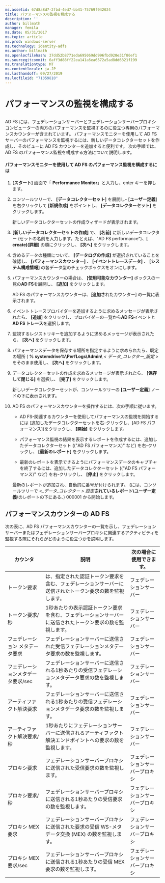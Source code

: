 ```yaml
---
ms.assetid: 67d8a8d7-2fbd-4ed7-bb41-75769f942024
title: パフォーマンスの監視を構成する
description: ''
author: billmath
manager: femila
ms.date: 05/31/2017
ms.topic: article
ms.prod: windows-server
ms.technology: identity-adfs
ms.author: billmath
ms.openlocfilehash: 37dd52b8771eda695069dd996fbd920e31f80ef1
ms.sourcegitcommit: 6aff3d88ff22ea141a6ea6572a5ad8dd6321f199
ms.translationtype: MT
ms.contentlocale: ja-JP
ms.lasthandoff: 09/27/2019
ms.locfileid: "71359810"
---
```

# <a name="configure-performance-monitoring"></a>パフォーマンスの監視を構成する
  
## <a name="bkmk_ConfigurePerfMon"></a>  
AD FS には、フェデレーションサーバーとフェデレーションサーバープロキシコンピューターの両方のパフォーマンスを監視するのに役立つ専用のパフォーマンスカウンターが含まれています。 パフォーマンスモニターを使用して AD FS サーバーのパフォーマンスを監視するには、新しいデータコレクターセットを作成し、そのビューに AD FS カウンターを追加すると便利です。 次の手順では、AD FS のパフォーマンス監視を構成する方法について説明します。  
  
#### <a name="to-configure-performance-monitoring-for-ad-fs-using-performance-monitor"></a>パフォーマンスモニターを使用して AD FS のパフォーマンス監視を構成するには  
  
1. **[スタート]** 画面で「 **Performance Monitor**」と入力し、enter キーを押します。  
  
2. コンソールツリーで、 **[データコレクターセット]** を展開し\- **[ユーザー定義**] を右クリックして **[新規作成]** をポイントし、 **[データコレクターセット]** をクリックします。  
  
   新しいデータコレクターセットの作成ウィザードが表示されます。  
  
3. **[新しいデータコレクターセットの作成]** で、 **[名前]** に新しいデータコレクター \(セットの名前を入力します。たとえば、"AD FS performance"\)、[ **create\)\(詳細**] の順にクリックし、 **[次へ]** をクリックします。  
  
4. 含めるデータの種類について、 **[データログの作成]** が選択されていることを確認し、 **[パフォーマンスカウンター]** 、 **[イベントトレースデータ]** 、 **[システム構成情報]** の各データ型のチェックボックスをオンにします。  
  
5. パフォーマンスカウンターの場合は、 **[使用可能なカウンター]** ボックスの一覧の**AD FS**を展開し、 **[追加]** をクリックします。  
  
   AD FS のパフォーマンスカウンターは、[**追加さ**れたカウンター] の一覧に表示されます。  
  
6. イベントトレースプロバイダーを追加するように求めるメッセージが表示されたら、 **[追加]** をクリックし、プロバイダーの一覧から**AD FS**イベントと**AD FS トレース**を選択します。  
  
7. 監視するレジストリキーを追加するように求めるメッセージが表示されたら、 **[次へ]** をクリックします。  
  
8. パフォーマンスデータを保存する場所を指定するように求められたら、既定の場所 \( **% systemdrive%\\PerfLogs\\Admin\\** _< データ\_コレクター\_設定 >_ をそのまま使用し、 **[次へ]** をクリックします。  
  
9. データコレクターセットの作成を求めるメッセージが表示されたら、 **[保存して閉じる]** を選択し、 **[完了]** をクリックします。  
  
    新しいデータコレクターセットが、コンソールツリーの **[ユーザー定義]** ノードの下に表示されます。  
  
10. AD FS のパフォーマンスカウンターを操作するには、次の手順に従います。  
  
    -   AD FS\-関連するカウンターを使用してパフォーマンスの監視を開始するには \(追加したデータコレクターセットを右\-クリックし、[AD FS パフォーマンス]\)をクリックし、 **[開始]** をクリックします。  
  
    -   パフォーマンス監視の結果を表示するレポートを作成するには、追加したデータコレクターセット \(("AD FS パフォーマンス\)" など) を右\-クリックし、 **[最新のレポート]** をクリックします。  
  
    -   最新のレポートを表示できるようにパフォーマンスデータのキャプチャを終了するには、追加したデータコレクターセット \(("AD FS パフォーマンス\)" など) を右\-クリックし、 **[停止]** をクリックします。  
  
    最新のレポートが追加され、自動的に番号が付けられます。 \(には、コンソールツリーで <\_<em>データ\_コレクター > 設定</em>**されているレポート\\ユーザー定義**\\のレポートの下にある、\) 000001 から開始します。  
  
## <a name="ad-fs-performance-counters"></a>パフォーマンスカウンターの AD FS  
次の表に、AD FS パフォーマンスカウンターの一覧を示し、フェデレーションサーバーまたはフェデレーションサーバープロキシに関連するアクティビティを監視する際にそれらがどのように役立つかを説明します。  
  
|カウンタ|説明|次の場合に使用できます。 
|-----------|---------------|------------------- 
|トークン要求|は、指定された認証トークン要求を含む、フェデレーションサーバーに送信されたトークン要求の数を監視します。|フェデレーションサーバー 
|トークン要求\/秒|1秒あたりの表示認証トークン要求を含む、フェデレーションサーバーに送信されたトークン要求の数を監視します。|フェデレーションサーバー  
|フェデレーション メタデータ要求|フェデレーションサーバーに送信された受信フェデレーションメタデータ要求の数を監視します。|フェデレーションサーバー  
|フェデレーションメタデータ要求\/sec|フェデレーションサーバーに送信される1秒あたりの受信フェデレーションメタデータ要求の数を監視します。|フェデレーションサーバー  
|アーティファクト解決要求|フェデレーションサーバーに送信される1秒あたりの受信フェデレーションメタデータ要求の数を監視します。|フェデレーションサーバー  
|アーティファクト解決要求\/秒|1秒あたりにフェデレーションサーバーに送信されるアーティファクト解決エンドポイントへの要求の数を監視します。|フェデレーションサーバー  
|プロキシ要求|フェデレーションサーバープロキシに送信された受信要求の数を監視します。|フェデレーションサーバープロキシ  
|プロキシ要求\/秒|フェデレーションサーバープロキシに送信される1秒あたりの受信要求の数を監視します。|フェデレーションサーバープロキシ  
|プロキシ MEX 要求|フェデレーションサーバープロキシに送信された要求の受信 WS\-メタデータ交換 \(MEX\) の数を監視します。|フェデレーションサーバープロキシ 
|プロキシ MEX 要求\/sec|フェデレーションサーバープロキシに送信される1秒あたりの受信 MEX 要求の数を監視します。|フェデレーションサーバープロキシ  
  

